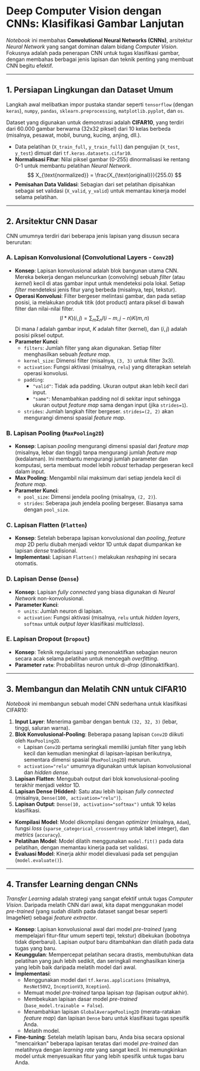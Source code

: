 # Deep Computer Vision dengan CNNs: Klasifikasi Gambar Lanjutan

*Notebook* ini membahas **Convolutional Neural Networks (CNNs)**, arsitektur *Neural Network* yang sangat dominan dalam bidang *Computer Vision*. Fokusnya adalah pada penerapan CNN untuk tugas klasifikasi gambar, dengan membahas berbagai jenis lapisan dan teknik penting yang membuat CNN begitu efektif.

---

## 1. Persiapan Lingkungan dan Dataset Umum

Langkah awal melibatkan impor pustaka standar seperti `tensorflow` (dengan `keras`), `numpy`, `pandas`, `sklearn.preprocessing`, `matplotlib.pyplot`, dan `os`.

Dataset yang digunakan untuk demonstrasi adalah **CIFAR10**, yang terdiri dari 60.000 gambar berwarna (32x32 piksel) dari 10 kelas berbeda (misalnya, pesawat, mobil, burung, kucing, anjing, dll.).
* Data pelatihan (`X_train_full`, `y_train_full`) dan pengujian (`X_test`, `y_test`) dimuat dari `tf.keras.datasets.cifar10`.
* **Normalisasi Fitur**: Nilai piksel gambar (0-255) dinormalisasi ke rentang 0-1 untuk membantu pelatihan *Neural Network*.
  $$
  X_{\text{normalized}} = \frac{X_{\text{original}}}{255.0}
  $$
* **Pemisahan Data Validasi**: Sebagian dari set pelatihan dipisahkan sebagai set validasi (`X_valid`, `y_valid`) untuk memantau kinerja model selama pelatihan.

---

## 2. Arsitektur CNN Dasar

CNN umumnya terdiri dari beberapa jenis lapisan yang disusun secara berurutan:

### A. Lapisan Konvolusional (Convolutional Layers - `Conv2D`)

* **Konsep**: Lapisan konvolusional adalah blok bangunan utama CNN. Mereka bekerja dengan meluncurkan (convolving) sebuah *filter* (atau *kernel*) kecil di atas gambar input untuk mendeteksi pola lokal. Setiap *filter* mendeteksi jenis fitur yang berbeda (misalnya, tepi, tekstur).
* **Operasi Konvolusi**: Filter bergeser melintasi gambar, dan pada setiap posisi, ia melakukan produk titik (dot product) antara piksel di bawah filter dan nilai-nilai filter.
    $$
    (I * K)(i, j) = \sum_m \sum_n I(i-m, j-n) K(m, n)
    $$
    Di mana $I$ adalah gambar input, $K$ adalah filter (kernel), dan $(i, j)$ adalah posisi piksel output.
* **Parameter Kunci**:
    * `filters`: Jumlah filter yang akan digunakan. Setiap filter menghasilkan sebuah *feature map*.
    * `kernel_size`: Dimensi filter (misalnya, `(3, 3)` untuk filter 3x3).
    * `activation`: Fungsi aktivasi (misalnya, `relu`) yang diterapkan setelah operasi konvolusi.
    * `padding`:
        * `"valid"`: Tidak ada padding. Ukuran output akan lebih kecil dari input.
        * `"same"`: Menambahkan padding nol di sekitar input sehingga ukuran output *feature map* sama dengan input (jika `strides=1`).
    * `strides`: Jumlah langkah filter bergeser. `strides=(2, 2)` akan mengurangi dimensi spasial *feature map*.

### B. Lapisan Pooling (`MaxPooling2D`)

* **Konsep**: Lapisan *pooling* mengurangi dimensi spasial dari *feature map* (misalnya, lebar dan tinggi) tanpa mengurangi jumlah *feature map* (kedalaman). Ini membantu mengurangi jumlah parameter dan komputasi, serta membuat model lebih *robust* terhadap pergeseran kecil dalam input.
* **Max Pooling**: Mengambil nilai maksimum dari setiap jendela kecil di *feature map*.
* **Parameter Kunci**:
    * `pool_size`: Dimensi jendela pooling (misalnya, `(2, 2)`).
    * `strides`: Seberapa jauh jendela pooling bergeser. Biasanya sama dengan `pool_size`.

### C. Lapisan Flatten (`Flatten`)

* **Konsep**: Setelah beberapa lapisan konvolusional dan *pooling*, *feature map* 2D perlu diubah menjadi vektor 1D untuk dapat diumpankan ke lapisan *dense* tradisional.
* **Implementasi**: Lapisan `Flatten()` melakukan *reshaping* ini secara otomatis.

### D. Lapisan Dense (`Dense`)

* **Konsep**: Lapisan *fully connected* yang biasa digunakan di *Neural Network* non-konvolusional.
* **Parameter Kunci**:
    * `units`: Jumlah neuron di lapisan.
    * `activation`: Fungsi aktivasi (misalnya, `relu` untuk *hidden layers*, `softmax` untuk *output layer* klasifikasi *multiclass*).

### E. Lapisan Dropout (`Dropout`)

* **Konsep**: Teknik regularisasi yang menonaktifkan sebagian neuron secara acak selama pelatihan untuk mencegah *overfitting*.
* **Parameter `rate`**: Probabilitas neuron untuk di-*drop* (dinonaktifkan).

---

## 3. Membangun dan Melatih CNN untuk CIFAR10

*Notebook* ini membangun sebuah model CNN sederhana untuk klasifikasi CIFAR10:
1.  **Input Layer**: Menerima gambar dengan bentuk `(32, 32, 3)` (lebar, tinggi, saluran warna).
2.  **Blok Konvolusional-Pooling**: Beberapa pasang lapisan `Conv2D` diikuti oleh `MaxPooling2D`.
    * Lapisan `Conv2D` pertama seringkali memiliki jumlah filter yang lebih kecil dan kemudian meningkat di lapisan-lapisan berikutnya, sementara dimensi spasial (`MaxPooling2D`) menurun.
    * `activation="relu"` umumnya digunakan untuk lapisan konvolusional dan *hidden dense*.
3.  **Lapisan Flatten**: Mengubah output dari blok konvolusional-pooling terakhir menjadi vektor 1D.
4.  **Lapisan Dense (Hidden)**: Satu atau lebih lapisan *fully connected* (misalnya, `Dense(100, activation="relu")`).
5.  **Lapisan Output**: `Dense(10, activation="softmax")` untuk 10 kelas klasifikasi.

* **Kompilasi Model**: Model dikompilasi dengan *optimizer* (misalnya, `Adam`), fungsi *loss* (`sparse_categorical_crossentropy` untuk label integer), dan *metrics* (`accuracy`).
* **Pelatihan Model**: Model dilatih menggunakan `model.fit()` pada data pelatihan, dengan memantau kinerja pada set validasi.
* **Evaluasi Model**: Kinerja akhir model dievaluasi pada set pengujian (`model.evaluate()`).

---

## 4. Transfer Learning dengan CNNs

*Transfer Learning* adalah strategi yang sangat efektif untuk tugas *Computer Vision*. Daripada melatih CNN dari awal, kita dapat menggunakan model *pre-trained* (yang sudah dilatih pada dataset sangat besar seperti ImageNet) sebagai *feature extractor*.

* **Konsep**: Lapisan konvolusional awal dari model *pre-trained* (yang mempelajari fitur-fitur umum seperti tepi, tekstur) dibekukan (bobotnya tidak diperbarui). Lapisan *output* baru ditambahkan dan dilatih pada data tugas yang baru.
* **Keunggulan**: Mempercepat pelatihan secara drastis, membutuhkan data pelatihan yang jauh lebih sedikit, dan seringkali menghasilkan kinerja yang lebih baik daripada melatih model dari awal.
* **Implementasi**:
    * Menggunakan model dari `tf.keras.applications` (misalnya, `ResNet50V2`, `InceptionV3`, `Xception`).
    * Memuat model *pre-trained* tanpa lapisan *top* (lapisan *output* akhir).
    * Membekukan lapisan dasar model *pre-trained* (`base_model.trainable = False`).
    * Menambahkan lapisan `GlobalAveragePooling2D` (merata-ratakan *feature map*) dan lapisan `Dense` baru untuk klasifikasi tugas spesifik Anda.
    * Melatih model.
* **Fine-tuning**: Setelah melatih lapisan baru, Anda bisa secara opsional "mencairkan" beberapa lapisan teratas dari model *pre-trained* dan melatihnya dengan *learning rate* yang sangat kecil. Ini memungkinkan model untuk menyesuaikan fitur yang lebih spesifik untuk tugas baru Anda.
